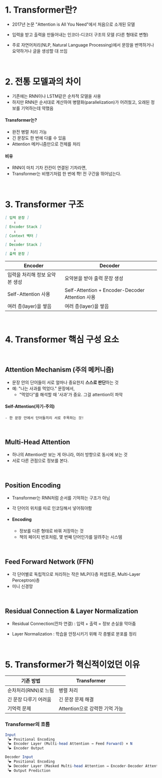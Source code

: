 # 1. Transformer란?

- 2017년 논문 "Attention is All You Need"에서 처음으로 소개된 모델

- 입력을 받고 출력을 만들어내는 인코더-디코더 구조의 모델 (다른 형태로 변형)

- 주로 자연어처리(NLP, Natural Language Processing)에서 문장을 번역하거나 요약하거나 글을 생성할 대 쓰임

<br>

# 2. 전통 모델과의 차이

- 기존에는 RNN이나 LSTM같은 순차적 모델을 사용
- 하지만 RNN은 순서대로 계산하여 병렬화(parallelization)가 어려웠고, 오래된 정보를 기억하는데 약했음

#### Transformer는?

- 완전 병렬 처리 가능
- 긴 문장도 한 번에 다룰 수 있음
- Attention 메커니즘만으로 전체를 처리

#### 비유

- RNN이 마치 기차 칸칸이 연결된 기차라면,
- Transformer는 비행기처럼 한 번에 쫙! 전 구간을 뛰어넘는다.

<br>

# 3. Transformer 구조

```markdown
[ 입력 문장 ]
    ↓
[ Encoder Stack ]
    ↓
[ Context 벡터 ]
    ↓
[ Decoder Stack ]
    ↓
[ 출력 문장 ]
```

| Encoder | Decoder |
| --- | --- |
| 입력을 처리해 정보 요약본 생성 | 요약본을 받아 출력 문장 생성 |
| Self-Attention 사용 | Self-Attention + Encoder-Decoder Attention 사용 |
| 여러 층(layer)을 쌓음 | 여러 층(layer)을 쌓음 |

<br>

# 4. Transformer 핵심 구성 요소

<br>

## Attention Mechanism (주의 메커니즘)

- 문장 안의 단어들이 서로 얼마나 중요한지 **스스로 판단**하는 것
- 예: "나는 사과를 먹었다." 문장에서,
    - "먹었다"를 해석할 때 '사과'가 중요. 그걸 attention이 파악

#### Self-Attention(자기-주의)
    - 한 문장 안에서 단어들끼리 서로 주목하는 것!

<br>

## Multi-Head Attention

- 하나의 Attention만 보는 게 아니라, 여러 방향으로 동시에 보는 것
- 서로 다른 관점으로 정보를 본다.

<br>

## Position Encoding

- Transformer는 RNN처럼 순서를 기억하는 구조가 아님
- 각 단어의 위치를 따로 인코딩해서 넣어줘야함

- #### Encoding
    - 정보를 다른 형태로 바꿔 저장하는 것
    - 책의 페이지 번호처럼, 몇 번째 단어인가를 알려주는 시스템

<br>

## Feed Forward Network (FFN)

- 각 단어별로 독립적으로 처리하는 작은 MLP(다층 퍼셉트론, Multi-Layer Perceptron)층
- 미니 신경망

<br>

## Residual Connection & Layer Normalization

- Residual Connection(잔차 연결) : 입력 + 출력 = 정보 손실을 막아줌

- Layer Normalization : 학습을 안정시키기 위해 각 층별로 분포를 정리

<br>

# 5. Transformer가 혁신적이었던 이유

| 기존 방법 | Transformer |
| --- | --- |
| 순차처리(RNN)로 느림 | 병렬 처리 |
| 긴 문장 다루기 어려움 | 긴 문장 문제 해결 |
| 기억력 문제 | Attention으로 강력한 기억 가능 |

### Transformer의 흐름

```mathematica
Input
 └▶ Positional Encoding
 └▶ Encoder Layer (Multi-head Attention → Feed Forward) × N
 └▶ Encoder Output

Decoder Input
 └▶ Positional Encoding
 └▶ Decoder Layer (Masked Multi-head Attention → Encoder-Decoder Attention → Feed Forward) × N
 └▶ Output Prediction
```
